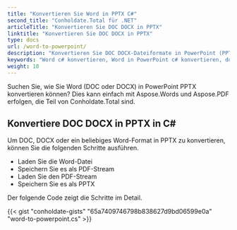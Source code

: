 ```yaml
---
title: "Konvertieren Sie Word in PPTX C#"
second_title: "Conholdate.Total für .NET"
articleTitle: "Konvertieren Sie DOC DOCX in PPTX"
linktitle: "Konvertieren Sie DOC DOCX in PPTX"
type: docs
url: /word-to-powerpoint/
description: "Konvertieren Sie DOC DOCX-Dateiformate in PowerPoint (PPTX) in C#."
keywords: "Word c# konvertieren, Word in PowerPoint c# konvertieren, doc in pptx c# konvertieren, docx in Powerpoint c# konvertieren, .NET doc docx konvertieren, doc in pptx .net, docx in pptx asp .net, c#-Konverter für doc, c#-Konverter für docx , Wort zu pptx c#, docx-Seiten zu Folien"
weight: 10
---
```


Suchen Sie, wie Sie Word (DOC oder DOCX) in PowerPoint PPTX konvertieren können? Dies kann einfach mit Aspose.Words und Aspose.PDF erfolgen, die Teil von Conholdate.Total sind.

## **Konvertiere DOC DOCX in PPTX in C#**
Um DOC, DOCX oder ein beliebiges Word-Format in PPTX zu konvertieren, können Sie die folgenden Schritte ausführen.

- Laden Sie die Word-Datei
- Speichern Sie es als PDF-Stream
- Laden Sie den PDF-Stream
- Speichern Sie es als PPTX

Der folgende Code zeigt die Schritte im Detail.

{{< gist "conholdate-gists" "65a7409746798b838627d9bd06599e0a" "word-to-powerpoint.cs" >}}
